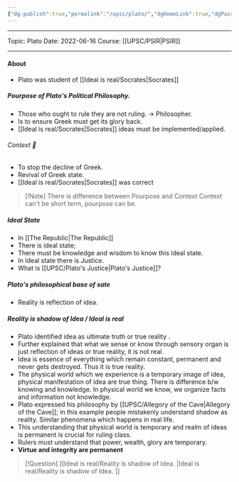 ```yaml
---
{"dg-publish":true,"permalink":"/upsc/plato/","dgHomeLink":true,"dgPassFrontmatter":false}
---
```


----
Topic: Plato
Date: 2022-06-16
Course: [[UPSC/PSIR|PSIR]] 

----
#### About
- Plato was student of [[Ideal is real/Socrates|Socrates]]

##### Pourpose of Plato's Political Philosophy. 
- Those who ought to rule they are not ruling.  -> Philosopher. 
- Is to ensure Greek must get its glory back. 
- [[Ideal is real/Socrates|Socrates]] ideas must be implemented/applied. 

###### Context 💭
- To stop the decline of Greek.
- Revival of Greek state. 
- [[Ideal is real/Socrates|Socrates]] was correct 

>[!Note] There is difference between Pourpose and Context
> Context can't be short term, pourpose can be. 

##### Ideal State
- In [[The Republic|The Republic]]
- There is ideal state;
- There must be knowledge and wisdom to know this ideal state.
- In Ideal state there is Justice. 
- What is [[UPSC/Plato's Justice|Plato's Justice]]? 
##### Plato's philosophical base of sate
- Reality is reflection of idea. 

##### Reality is  shadow of Idea / Ideal is real
- Plato identified idea as ultimate truth or true reality . 
- Further explained that what we sense or know through sensory organ is just reflection of ideas or true reality, it is not real. 
- Idea is essence of everything which remain constant, permanent and never gets destroyed. Thus it is true reality. 
- The physical world which we experience is a temporary image of idea, physical manifestation of idea are true thing. There is difference b/w knowing and knowledge. In physical world we know, we organize facts and information not knowledge. 
- Plato expressed his philosophy by [[UPSC/Allegory of the Cave|Allegory of the Cave]]; in this example people mistakenly understand shadow as reality. Similar phenomena which happens in real life. 
- This understanding that physical world is temporary and realm of ideas is permanent is crucial for ruling class. 
- Rulers must understand that power, wealth, glory are temporary. 
- **Virtue and integrity are permanent**



>[!Question]
> [[Ideal is real/Reality is shadow of Idea. |Ideal is real/Reality is shadow of Idea. ]]

